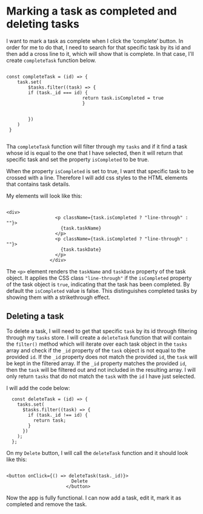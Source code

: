 # Marking a task as completed and deleting tasks

I want to mark a task as complete when I click the ‘complete’ button. In order for me to do that, I need to search for that specific task by its id and then add a cross line to it, which will show that is complete.
In that case, I'll create `completeTask` function below.

```

const completeTask = (id) => {
    task.set(
        $tasks.filter((task) => {
        if (task._id === id) {
                            return task.isCompleted = true
                            }


        })
    )
 }


```

Tha `completeTask` function will filter through my `tasks` and if it find a task whose id is equal to the one that I have selected, then it will return that specific task and set the property `isCompleted` to be true.

When the property `isCompleted` is set to true, I want that specific task to be crossed with a line. Therefore I will add css styles to the HTML elements that contains task details.

My elements will look like this:

```

<div>
                  <p className={task.isCompleted ? "line-through" : ""}>
                    {task.taskName}
                  </p>
                  <p className={task.isCompleted ? "line-through" : ""}>
                    {task.taskDate}
                  </p>
                </div>

```

The `<p>` element renders the `taskName` and `taskDate` property of the task object. It applies the CSS class `"line-through"` if the `isCompleted` property of the task object is `true`, indicating that the task has been completed. By default the `isCompleted` value is false. This distinguishes completed tasks by showing them with a strikethrough effect. 


## Deleting a task

To delete a task, I will need to get that specific `task` by its id through filtering through my `tasks` store. I will create a `deleteTask` function that will contain the `filter()` method which will iterate over each task object in the `tasks` array and check if the `_id` property of the `task` object is not equal to the provided `id`. If the `_id` property does not match the provided `id`, the `task` will be kept in the filtered array. If the `_id` property matches the provided `id`, then the `task` will be filtered out and not included in the resulting array.
I will only return `tasks` that do not match the `task` with the `id` I have just selected.

I will add the code below:

```
  const deleteTask = (id) => {
    tasks.set(
      $tasks.filter((task) => {
        if (task._id !== id) {
          return task;
        }
      })
    );
  };

```

On my `Delete` button, I will call the `deleteTask` function and it should look like this:

```

<button onClick={() => deleteTask(task._id)}>
                        Delete
                      </button>

```

Now the app is fully functional. I can now add a task, edit it, mark it as completed and remove the task. 






